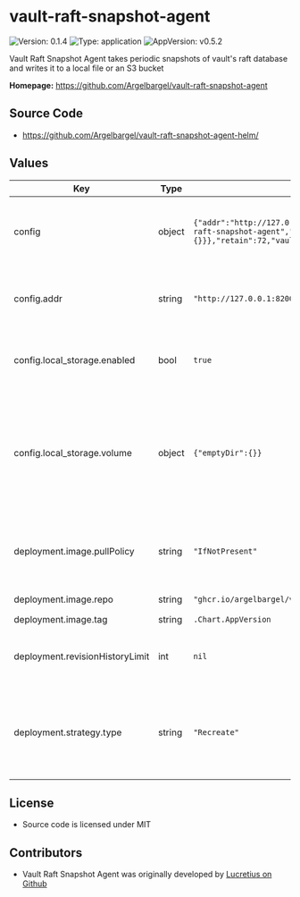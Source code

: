 # vault-raft-snapshot-agent

![Version: 0.1.4](https://img.shields.io/badge/Version-0.1.4-informational?style=flat-square) ![Type: application](https://img.shields.io/badge/Type-application-informational?style=flat-square) ![AppVersion: v0.5.2](https://img.shields.io/badge/AppVersion-v0.5.2-informational?style=flat-square)

Vault Raft Snapshot Agent takes periodic snapshots of vault's raft database and writes it to a local file or an S3 bucket

**Homepage:** <https://github.com/Argelbargel/vault-raft-snapshot-agent>

## Source Code

* <https://github.com/Argelbargel/vault-raft-snapshot-agent-helm/>

## Values

| Key | Type | Default | Description |
|-----|------|---------|-------------|
| config | object | `{"addr":"http://127.0.0.1:8200","frequency":"1h","k8s_auth_path":"kubernetes","k8s_auth_role":"vault-raft-snapshot-agent","local_storage":{"enabled":true,"volume":{"emptyDir":{}}},"retain":72,"vault_auth_method":"k8s"}` | Defines the contents of the configuration-file for vault-raft-snapshot-agent.    Except for `local_storage` the keys and values are the same as in the agents    [configuration file](https://github.com/Argelbargel/vault-raft-snapshot-agent) |
| config.addr | string | `"http://127.0.0.1:8200"` | Url to the vault-API on the *leader* of your vault-cluster, e.g. `https?://vault-active.<vault-namespace>.svc.cluster.local:<vault-server service-port>` |
| config.local_storage.enabled | bool | `true` | Enables/disables the local storage of snaphots.    If disabled the corresponding volume and volume-mounts will not be created |
| config.local_storage.volume | object | `{"emptyDir":{}}` | Defines the kind of volume used to store the snapshots locally.    If you specify `persistentVolumeClaim` the chart can generate the    PVC for you. Just specify the claim as you would [normally do](https://kubernetes.io/docs/concepts/storage/persistent-volumes/#claims-as-volumes)    and add the property `create: true` and the relevant properties of your [PersistentVolumeClaimSpec]()    as key of `persistentVolumeClaim`. |
| deployment.image.pullPolicy | string | `"IfNotPresent"` | New releases of vault-raft-snapshot-agent always change the    `.Chart.AppVersion` of this chart thus must only be changed    if you use another repository than above |
| deployment.image.repo | string | `"ghcr.io/argelbargel/vault-raft-snapshot-agent"` | Image that is deployed (change e.q. for private registry-proxy) |
| deployment.image.tag | string | `.Chart.AppVersion` | the image's tag |
| deployment.revisionHistoryLimit | int | `nil` | see [kubernetes docs](https://kubernetes.io/docs/concepts/workloads/controllers/deployment/#clean-up-policy)    You might want to change this to a small value to avoid cluttering up the    UI of a Continuous Delivery Tool like Argo-CD |
| deployment.strategy.type | string | `"Recreate"` | Update-strategy for the agent's pods    `Recreate` guarantees that no two snapshots get taken at the same time    `RollingUpdate` ensures that there's always one instance of the agent running |

## License
- Source code is licensed under MIT

## Contributors
- Vault Raft Snapshot Agent was originally developed by [Lucretius on Github](https://github.com/Lucretius/vault_raft_snapshot_agent)
